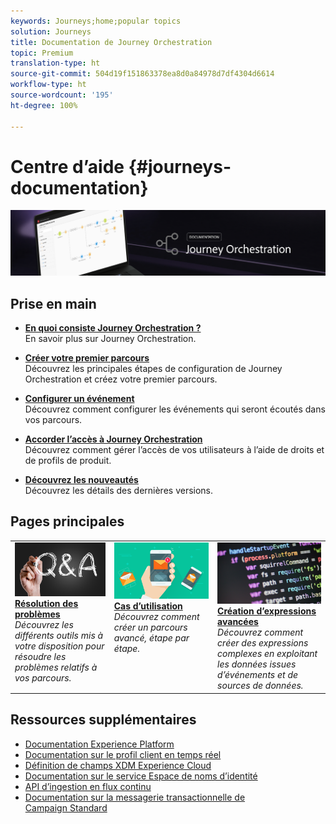 ```yaml
---
keywords: Journeys;home;popular topics
solution: Journeys
title: Documentation de Journey Orchestration
topic: Premium
translation-type: ht
source-git-commit: 504d19f151863378ea8d0a84978d7df4304d6614
workflow-type: ht
source-wordcount: '195'
ht-degree: 100%

---
```



# Centre d’aide {#journeys-documentation}

![](using/assets/do-not-localize/bannerjourney.png)

## Prise en main

* **[En quoi consiste Journey Orchestration ?](using/about/about-journey-orchestration.md)**<br/>En savoir plus sur Journey Orchestration.

* **[Créer votre premier parcours](using/about/get-started.md)**<br/>Découvrez les principales étapes de configuration de Journey Orchestration et créez votre premier parcours.

* **[Configurer un événement](using/event/about-events.md#section_tbk_5qt_pgb)**<br/>Découvrez comment configurer les événements qui seront écoutés dans vos parcours.

* **[Accorder l’accès à Journey Orchestration](using/about/access-management.md)**<br/>Découvrez comment gérer l’accès de vos utilisateurs à l’aide de droits et de profils de produit.

* **[Découvrez les nouveautés](using/release-notes/release-notes.md)**<br/>Découvrez les détails des dernières versions.

## Pages principales

<table>
<tr>
    <td valign="top">
        <a href="using/about/troubleshooting.md">
       <img alt="Développeurs" src="using/assets/do-not-localize/FAQ.png" />
       </a>
    <div>
    <a href="using/about/troubleshooting.md"><strong>Résolution des problèmes</strong></a>
    </div>
    <em>Découvrez les différents outils mis à votre disposition pour résoudre les problèmes relatifs à vos parcours.</em>
    <br>
  </td>
  <td valign="top">
    <a href="using/usecase/building-the-journey.md">
      <img alt="build" src="using/assets/do-not-localize/design.png"/>
    </a>
    <div>
    <a href="using/usecase/building-the-journey.md"><strong>Cas d’utilisation</strong></a>
    </div>
    <em>Découvrez comment créer un parcours avancé, étape par étape.</em>
    <br>
  </td>
  <td valign="top">
    <a href="using/expression/expressionadvanced.md">
      <img alt="conditions" src="using/assets/do-not-localize/dev.png"/>
    </a>
    <div>
    <a href="using/expression/expressionadvanced.md"><strong>Création d’expressions avancées</strong></a>
    </div>
    <em>Découvrez comment créer des expressions complexes en exploitant les données issues d’événements et de sources de données. </em>
    <br>
  </td>
</tr>
</table>

## Ressources supplémentaires

* [Documentation Experience Platform](https://www.adobe.com/fr/experience-platform/documentation-and-developer-resources.html)
* [Documentation sur le profil client en temps réel](https://docs.adobe.com/content/help/fr-FR/experience-platform/profile/home.html)
* [Définition de champs XDM Experience Cloud](https://docs.adobe.com/content/help/fr-FR/experience-platform/xdm/home.html)
* [Documentation sur le service Espace de noms d’identité](https://docs.adobe.com/content/help/fr-FR/experience-platform/identity/home.html)
* [API d’ingestion en flux continu](https://docs.adobe.com/content/help/fr-FR/experience-platform/ingestion/streaming/overview.html)
* [Documentation sur la messagerie transactionnelle de Campaign Standard](https://docs.adobe.com/content/help/fr-FR/campaign-standard/using/communication-channels/transactional-messaging/about-transactional-messaging.html)
